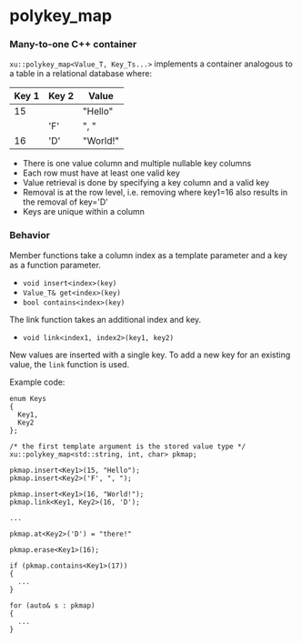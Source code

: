 # polykey_map
### Many-to-one C++ container

`xu::polykey_map<Value_T, Key_Ts...>` implements a container analogous to a table in a relational database where:

| Key 1 | Key 2 | Value |
| ----- | ----- | ----- |
| 15 |  | "Hello" |
|  | 'F' | ", " |
| 16 | 'D' | "World!" |

- There is one value column and multiple nullable key columns
- Each row must have at least one valid key
- Value retrieval is done by specifying a key column and a valid key
- Removal is at the row level, i.e. removing where key1=16 also results in the removal of key='D'
- Keys are unique within a column

### Behavior

Member functions take a column index as a template parameter and a key as a function parameter.

- `void insert<index>(key)`
- `Value_T& get<index>(key)`
- `bool contains<index>(key)`

The link function takes an additional index and key.

- `void link<index1, index2>(key1, key2)`

New values are inserted with a single key. To add a new key for an existing value, the `link` function is used.

Example code:

```
enum Keys
{
  Key1,
  Key2
};

/* the first template argument is the stored value type */
xu::polykey_map<std::string, int, char> pkmap;

pkmap.insert<Key1>(15, "Hello");
pkmap.insert<Key2>('F', ", ");

pkmap.insert<Key1>(16, "World!");
pkmap.link<Key1, Key2>(16, 'D');

...

pkmap.at<Key2>('D') = "there!"

pkmap.erase<Key1>(16);

if (pkmap.contains<Key1>(17))
{
  ...
}

for (auto& s : pkmap)
{
  ...
}
```
